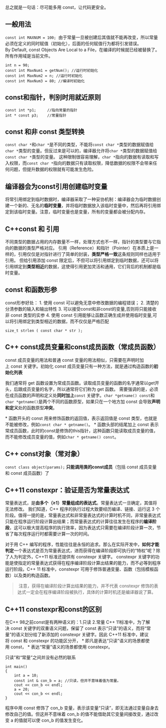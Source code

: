 总之就是一句话：尽可能多用 const，让代码更安全。


## 一般用法
`const int MAXNUM = 100;` 
由于常量一旦被创建后其值就不能再改变，所以常量必须在定义的同时赋值（初始化），后面的任何赋值行为都将引发错误。
By Default, const Objects Are Local to a File，在编译的时候就已经被替换了。所有作用域是当前文件。
```
int n = 90;
const int MaxNum1 = getNum(); //运行时初始化
const int MaxNum2 = n; //运行时初始化
const int MaxNum3 = 80; //编译时初始化
```

## const和指针，判别时用就近原则
```
const int *p1;     //指向常量的指针
int * const p3;    //常量指针
```

## const 和非 const 类型转换
`const char *`和`char *`是不同的类型，不能将`const char *`类型的数据赋值给`char *`类型的变量。但反过来是可以的，编译器允许将`char *`类型的数据赋值给`const char *`类型的变量。
这种限制很容易理解，`char *`指向的数据有读取和写入权限，而`const char *`指向的数据只有读取权限，降低数据的权限不会带来任何问题，但提升数据的权限就有可能发生危险。

## 编译器会为const引用创建临时变量
将常引用绑定到临时数据时，编译器采取了一种妥协机制：编译器会为临时数据创建一个新的、无名的**临时变量**，并将临时数据放入该临时变量中，然后再将引用绑定到该临时变量。注意，临时变量也是变量，所有的变量都会被分配内存。

## C++const 和 引用
不同类型的数据占用的内存数量不一样，处理方式也不一样，指针的类型要与它指向的数据的类型严格对应。
引用（Reference）和指针（Pointer）在本质上是一样的，引用仅仅是对指针进行了简单的封装，**类型严格一致**这条规则同样也适用于引用。
但给引用添加 const 限定后，不但可以将引用绑定到临时数据，还可以将引用绑定到**类型相近**的数据，这使得引用更加灵活和通用，它们背后的机制都是临时变量。

## const 和函数形参
const形参好处：
1. 使用 const 可以避免无意中修改数据的编程错误；
2. 清楚的分清参数的输入和输出特性
3. 可以接受const和非const的变量,否则将只能接收非 const 类型的实参
4. 使用 const 引用能够让函数正确生成并使用临时变量,可以将引用绑定到类型相近的数据，而不仅仅是严格匹配

```
size_t strlen ( const char * str );
```

## C++ const成员变量和const成员函数（常成员函数）
const 成员变量的用法和普通 const 变量的用法相似，只需要在声明时加上 const 关键字。初始化 const 成员变量只有一种方法，就是通过构造函数的**初始化列表**


我们通常将 get 函数设置为常成员函数。读取成员变量的函数的名字通常以get开头，后跟成员变量的名字，所以通常将它们称为 get 函数。
需要强调的是，必须在成员函数的声明和定义处**同时加上**`const` 关键字。`char *getname() const`和`char *getname()`是两个不同的函数原型，如果只在一个地方加 const 会导致**声明和定义**处的函数原型**冲突**。


* 函数开头的 const 用来修饰函数的返回值，表示返回值是 const 类型，也就是不能被修改，例如`const char * getname()`。
* 函数头部的结尾加上 const 表示常成员函数，此时的const是修饰的this指针，这种函数只能读取成员变量的值，而不能修改成员变量的值，例如`char * getname() const`。

## C++ const对象（常对象）
`const class object(params);`
**只能调用类的const成员**（包括 const 成员变量和 const 成员函数）了



## C++11 constexpr：验证是否为常量表达式
常量表达式，是**由多个（≥1）常量组成的表达式**。常量表达式一旦确定，其值将无法修改。
我们知道，C++ 程序的执行过程大致要经历编译、链接、运行这 3 个阶段。值得一提的是，常量表达式和非常量表达式的计算时机不同，非常量表达式只能在程序运行阶段计算出结果；而常量表达式的计算往往发生在程序的**编译阶段**，这可以极大提高程序的执行效率，因为表达式只需要在编译阶段计算一次，节省了每次程序运行时都需要计算一次的时间。

对于用 C++ 编写的程序，性能往往是永恒的追求。那么在实际开发中，**如何才能判定**一个表达式是否为常量表达式，进而获得在编译阶段即可执行的“特权”呢？除了人为判定外，C++11 标准还提供有 constexpr 关键字。
constexpr 关键字的功能是使指定的常量表达式获得在程序编译阶段计算出结果的能力，而不必等到程序运行阶段。C++ 11 标准中，constexpr 可用于修饰普通变量、函数（包括模板函数）以及类的构造函数。
> 注意，获得在编译阶段计算出结果的能力，并不代表 constexpr 修饰的表达式一定会在程序编译阶段被执行，具体的计算时机还是编译器说了算。


## C++11 constexpr和const的区别
在C++ 98之前const是有两种语义的：1.只读 2.常量
C++ 11标准中，为了解决 const 关键字的双重语义问题，保留了 const 表示“只读”的语义，而将“常量”的语义划分给了新添加的 constexpr 关键字。因此 C++11 标准中，建议将 const 和 constexpr 的功能区分开，
* 即凡是表达“只读”语义的场景都使用 const，
* 表达“常量”语义的场景都使用 constexpr。

只读”和“常量”之间并没有必然的联系
```
int main()
{
    int a = 10;
    const int & con_b = a; //只读，但并不意味着值为常量。
    cout << con_b << endl;
    a = 20;
    cout << con_b << endl;
}
```
程序中用 const 修饰了 con_b 变量，表示该变量“只读”，即无法通过变量自身去修改自己的值。但这并不意味着 con_b 的值不能借助其它变量间接改变，通过改变 a 的值就可以使 con_b 的值发生变化。

